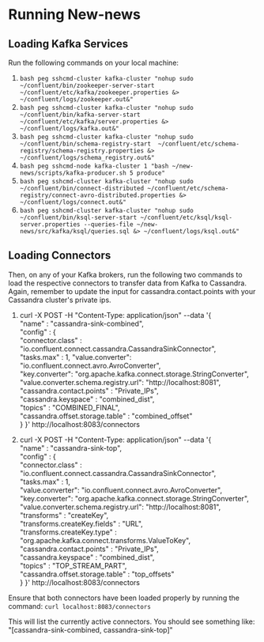 # Running New-news
## Loading Kafka Services
Run the following commands on your local machine:
1. ```bash peg sshcmd-cluster kafka-cluster "nohup sudo ~/confluent/bin/zookeeper-server-start ~/confluent/etc/kafka/zookeeper.properties &> ~/confluent/logs/zookeeper.out&"```
2. ```bash peg sshcmd-cluster kafka-cluster "nohup sudo ~/confluent/bin/kafka-server-start ~/confluent/etc/kafka/server.properties &> ~/confluent/logs/kafka.out&"```
3. ```bash peg sshcmd-cluster kafka-cluster "nohup sudo ~/confluent/bin/schema-registry-start  ~/confluent/etc/schema-registry/schema-registry.properties &> ~/confluent/logs/schema_registry.out&"```
4. ```bash peg sshcmd-node kafka-cluster 1 "bash ~/new-news/scripts/kafka-producer.sh 5 produce"```
5. ```bash peg sshcmd-cluster kafka-cluster "nohup sudo ~/confluent/bin/connect-distributed ~/confluent/etc/schema-registry/connect-avro-distributed.properties &> ~/confluent/logs/connect.out&"```
6. ```bash peg sshcmd-cluster kafka-cluster "nohup sudo ~/confluent/bin/ksql-server-start ~/confluent/etc/ksql/ksql-server.properties --queries-file ~/new-news/src/kafka/ksql/queries.sql &> ~/confluent/logs/ksql.out&"```


## Loading Connectors
Then, on any of your Kafka brokers, run the following two commands to load the respective connectors to transfer data from Kafka to Cassandra. Again, remember to update the input for cassandra.contact.points with your Cassandra cluster's private ips.

1. curl -X POST -H "Content-Type: application/json" --data '{  
	"name" : "cassandra-sink-combined",  
	"config" : {    
		"connector.class" : "io.confluent.connect.cassandra.CassandraSinkConnector",     
    "tasks.max" : 1,   "value.converter": "io.confluent.connect.avro.AvroConverter",    
    "key.converter": "org.apache.kafka.connect.storage.StringConverter",    
    "value.converter.schema.registry.url": "http://localhost:8081",     
    "cassandra.contact.points" : "Private_IPs",   
    "cassandra.keyspace" : "combined_dist",   
    "topics" : "COMBINED_FINAL",    
    "cassandra.offset.storage.table" : "combined_offset"          
	}
}' http://localhost:8083/connectors

2. curl -X POST -H "Content-Type: application/json" --data '{  
	"name" : "cassandra-sink-top",  
	"config" : {    
		"connector.class" : "io.confluent.connect.cassandra.CassandraSinkConnector",    
    "tasks.max" : 1,    
    "value.converter": "io.confluent.connect.avro.AvroConverter",   
    "key.converter": "org.apache.kafka.connect.storage.StringConverter",    
    "value.converter.schema.registry.url": "http://localhost:8081",   
    "transforms" : "createKey",   
    "transforms.createKey.fields" : "URL",    
    "transforms.createKey.type" : "org.apache.kafka.connect.transforms.ValueToKey",   
    "cassandra.contact.points" : "Private_IPs",   
    "cassandra.keyspace" : "combined_dist",   
    "topics" : "TOP_STREAM_PART",   
    "cassandra.offset.storage.table" : "top_offsets"    
  }
}' http://localhost:8083/connectors

Ensure that both connectors have been loaded properly by running the command: `curl localhost:8083/connectors`

This will list the currently active connectors. You should see something like: "[cassandra-sink-combined, cassandra-sink-top]"

